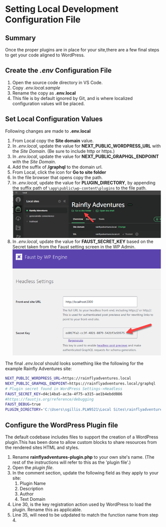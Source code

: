 # Setting Local Development Configuration File

## Summary

Once the proper plugins are in place for your site,there are a few final steps to get your code aligned to WordPress.

## Create the *.env* Configuration File

1. Open the source code directory in VS Code.
2. Copy *.env.local.sample*
3. Rename the copy as **.env.local**
4. This file is by default ignored by Git, and is where localized configuration values will be placed.

## Set Local Configuration Values

Following changes are made to **.env.local**

1. From Local copy the **Site domain** value.
2. In *.env.local*, update the value for **NEXT_PUBLIC_WORDPRESS_URL** with the *Site Domain*. (Be sure to include http or https.)
3. In *.env.local*, update the value for **NEXT_PUBLIC_GRAPHQL_ENDPOINT** with the *Site Domain*.
4. Add the suffix of **/graphql** to the domain url.
5. From Local, click the icon for **Go to site folder**
6. In the file browser that opens copy the path.
7. In *.env.local*, update the value for **PLUGIN_DIRECTORY**, by appending the suffix path of ```\app\public\wp-content\plugins``` to the file path.
![Steps 5 to 7](.assets/04-Step5_7.png)
8. In *.env.local*, update the value for **FAUST_SECRET_KEY** based on the Secret taken from the Faust setting screen in the WP Admin.
![Step 8](.assets/04-Step8.png)

The final *.env.local* should looks something like the following for the example Rainfly Adventures site:

```bash
NEXT_PUBLIC_WORDPRESS_URL=https://rainflyadventures.local
NEXT_PUBLIC_GRAPHQL_ENDPOINT=https://rainflyadventures.local/graphql
# Plugin secret found in WordPress Settings->Headless
FAUST_SECRET_KEY=d4c14ba5-ac3a-4f75-a315-ae1b4ebdd086
#https://faustjs.org/reference/debugging
FAUST_DEBUG=true
PLUGIN_DIRECTORY='C:\Users\sgillis.PLW9521\Local Sites\rainflyadventures\app\public\wp-content\plugins'
```

## Configure the WordPress Plugin file

The default codebase includes files to support the creation of a WordPress plugin.This has been done to allow custom blocks to share resources from the rendered sites HTML and styles.

1. Rename **rainflyadventures-plugin.php** to your own site's name. (The rest of the instructions will refer to this as the 'plugin file'.)
2. Open the *plugin file*.
3. In the comment section, update the following field as they apply to your site:
   1. Plugin Name
   2. Description
   3. Author
   4. Text Domain
4. Line 30, is the key registration action used by WordPress to load the plugin. Rename this as applicable.
5. Line 35, will need to be udpdated to match the function name from step 4.
